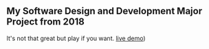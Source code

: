 ## My Software Design and Development Major Project from 2018
It's not that great but play if you want.
[live demo](https://fft.surge.sh))
